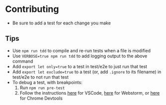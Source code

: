 # Contributing

- Be sure to add a test for each change you make

## Tips

- Use `npm run tdd` to compile and re-run tests when a file is modified
- Use `VERBOSE=true npm run tdd` to add logging output to the above command
- Add `export let only=true` to a test in test/e2e to just run that test
- Add `export let exclude=true` to a test (or, add `.ignore` to its filename) in test/e2e to not run that test
- To debug a test, with breakpoints:
  1. Run `npm run pre-test`
  2. Follow the instructions [here](https://github.com/avajs/ava/blob/master/docs/recipes/debugging-with-vscode.md) for VSCode, [here](https://github.com/avajs/ava/blob/master/docs/recipes/debugging-with-webstorm.md) for Webstorm, or [here](https://github.com/avajs/ava/blob/master/docs/recipes/debugging-with-chrome-devtools.md) for Chrome Devtools
